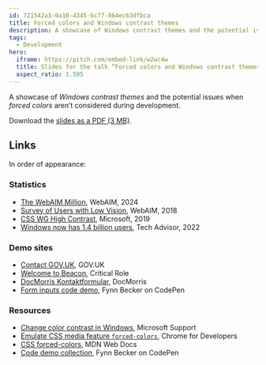 ```yaml
---
id: 721542a3-0a10-4345-bc77-864ec63dfbca
title: Forced colors and Windows contrast themes
description: A showcase of Windows contrast themes and the potential issues when forced colors aren’t considered during development.
tags:
  - Development
hero:
  iframe: https://pitch.com/embed-link/w2wc4w
  title: Slides for the talk “Forced colors and Windows contrast themes”
  aspect_ratio: 1.595
---
```


A showcase of _Windows contrast themes_ and the potential issues when _forced colors_ aren’t considered during development.

Download the [slides as a PDF (3 MB)](/files/forced-colors-windows-contrast-themes.pdf).

## Links

In order of appearance:

### Statistics

- [The WebAIM Million](https://webaim.org/projects/million/#contrast), WebAIM, 2024
- [Survey of Users with Low Vision](https://webaim.org/projects/lowvisionsurvey2/#at), WebAIM, 2018
- [CSS WG High Contrast](https://lists.w3.org/Archives/Public/www-archive/2019Feb/att-0000/CSSWG_F2F_High_Contrast.pdf), Microsoft, 2019
- [Windows now has 1.4 billion users](https://www.techadvisor.com/article/745681/windows-now-has-1-4-billion-users-but-how-many-are-on-windows-11.html), Tech Advisor, 2022

### Demo sites

- [Contact GOV.UK](https://www.gov.uk/contact/govuk), GOV.UK
- [Welcome to Beacon](https://critrole.com/beacon/), Critical Role
- [DocMorris Kontaktformular](https://www.docmorris.de/kontaktformular), DocMorris
- [Form inputs code demo](https://codepen.io/mvsde/pen/YzMyBjP?editors=1100), Fynn Becker on CodePen

### Resources

- [Change color contrast in Windows](https://support.microsoft.com/windows/change-color-contrast-in-windows-fedc744c-90ac-69df-aed5-c8a90125e696), Microsoft Support
- [Emulate CSS media feature `forced-colors`](https://developer.chrome.com/docs/devtools/rendering/emulate-css/#emulate_css_media_feature_forced-colors), Chrome for Developers
- [CSS forced-colors](https://developer.mozilla.org/docs/Web/CSS/@media/forced-colors), MDN Web Docs
- [Code demo collection](https://codepen.io/collection/BNbpee), Fynn Becker on CodePen
